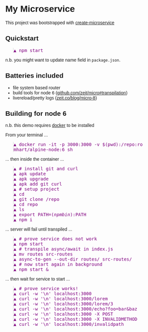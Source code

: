 # My Microservice

This project was bootstrapped with [create-microservice](https://www.npmjs.com/package/create-microservice)

## Quickstart

> - npm start

n.b. you might want to update name field in `package.json`.

## Batteries included

- file system based router
- build tools for node 6 ([github.com/zeit/micro#transpilation](https://github.com/zeit/micro#transpilation))
- livereload/pretty logs ([zeit.co/blog/micro-8](https://zeit.co/blog/micro-8))

## Building for node 6

n.b. this demo requires [docker](https://www.docker.com/) to be installed

From your terminal ...

> - docker run -it -p 3000:3000 -v $(pwd):/repo:ro mhart/alpine-node:6 sh

... then inside the container ...

> - \# install git and curl
> - apk update
> - apk upgrade
> - apk add git curl
> - \# setup project
> - cd
> - git clone /repo
> - cd repo
> - ls
> - export PATH=$(npm bin):$PATH
> - npm i

... server will fail until transpiled ...

> - \# prove service does not work
> - npm start
> - \# transpile async/await in index.js
> - mv routes src-routes
> - async-to-gen --out-dir routes/ src-routes/
> - \# now start again in background
> - npm start &

... then wait for service to start ...

> - \# prove service works!
> - curl -w '\n' localhost:3000
> - curl -w '\n' localhost:3000/lorem
> - curl -w '\n' localhost:3000/lorem/3
> - curl -w '\n' localhost:3000/echo\?foo=bar\&baz
> - curl -w '\n' localhost:3000 -X POST
> - curl -w '\n' localhost:3000 -X INVALIDMETHOD
> - curl -w '\n' localhost:3000/invalidpath

<style>
body { font-family: sans-serif; }
blockquote ul { font-family: monospace; color: purple; list-style-type: none; margin: 0; padding: 0; margin-left: -1em; }
blockquote li:before { content: '▲ '; }
</style>